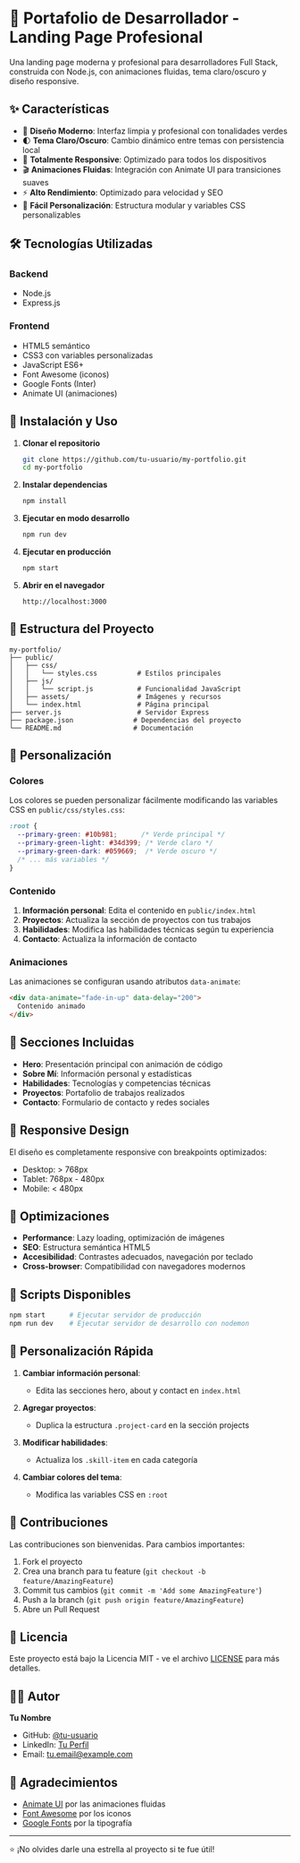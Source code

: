 # 🚀 Portafolio de Desarrollador - Landing Page Profesional

Una landing page moderna y profesional para desarrolladores Full Stack, construida con Node.js, con animaciones fluidas, tema claro/oscuro y diseño responsive.

## ✨ Características

- 🎨 **Diseño Moderno**: Interfaz limpia y profesional con tonalidades verdes
- 🌓 **Tema Claro/Oscuro**: Cambio dinámico entre temas con persistencia local
- 📱 **Totalmente Responsive**: Optimizado para todos los dispositivos
- 🎬 **Animaciones Fluidas**: Integración con Animate UI para transiciones suaves
- ⚡ **Alto Rendimiento**: Optimizado para velocidad y SEO
- 🔧 **Fácil Personalización**: Estructura modular y variables CSS personalizables

## 🛠️ Tecnologías Utilizadas

### Backend
- Node.js
- Express.js

### Frontend
- HTML5 semántico
- CSS3 con variables personalizadas
- JavaScript ES6+
- Font Awesome (iconos)
- Google Fonts (Inter)
- Animate UI (animaciones)

## 🚀 Instalación y Uso

1. **Clonar el repositorio**
   ```bash
   git clone https://github.com/tu-usuario/my-portfolio.git
   cd my-portfolio
   ```

2. **Instalar dependencias**
   ```bash
   npm install
   ```

3. **Ejecutar en modo desarrollo**
   ```bash
   npm run dev
   ```

4. **Ejecutar en producción**
   ```bash
   npm start
   ```

5. **Abrir en el navegador**
   ```
   http://localhost:3000
   ```

## 📁 Estructura del Proyecto

```
my-portfolio/
├── public/
│   ├── css/
│   │   └── styles.css          # Estilos principales
│   ├── js/
│   │   └── script.js           # Funcionalidad JavaScript
│   ├── assets/                 # Imágenes y recursos
│   └── index.html              # Página principal
├── server.js                   # Servidor Express
├── package.json               # Dependencias del proyecto
└── README.md                  # Documentación
```

## 🎨 Personalización

### Colores
Los colores se pueden personalizar fácilmente modificando las variables CSS en `public/css/styles.css`:

```css
:root {
  --primary-green: #10b981;      /* Verde principal */
  --primary-green-light: #34d399; /* Verde claro */
  --primary-green-dark: #059669;  /* Verde oscuro */
  /* ... más variables */
}
```

### Contenido
1. **Información personal**: Edita el contenido en `public/index.html`
2. **Proyectos**: Actualiza la sección de proyectos con tus trabajos
3. **Habilidades**: Modifica las habilidades técnicas según tu experiencia
4. **Contacto**: Actualiza la información de contacto

### Animaciones
Las animaciones se configuran usando atributos `data-animate`:
```html
<div data-animate="fade-in-up" data-delay="200">
  Contenido animado
</div>
```

## 🌟 Secciones Incluidas

- **Hero**: Presentación principal con animación de código
- **Sobre Mí**: Información personal y estadísticas
- **Habilidades**: Tecnologías y competencias técnicas
- **Proyectos**: Portafolio de trabajos realizados
- **Contacto**: Formulario de contacto y redes sociales

## 📱 Responsive Design

El diseño es completamente responsive con breakpoints optimizados:
- Desktop: > 768px
- Tablet: 768px - 480px
- Mobile: < 480px

## 🎯 Optimizaciones

- **Performance**: Lazy loading, optimización de imágenes
- **SEO**: Estructura semántica HTML5
- **Accesibilidad**: Contrastes adecuados, navegación por teclado
- **Cross-browser**: Compatibilidad con navegadores modernos

## 🔧 Scripts Disponibles

```bash
npm start      # Ejecutar servidor de producción
npm run dev    # Ejecutar servidor de desarrollo con nodemon
```

## 📝 Personalización Rápida

1. **Cambiar información personal**:
   - Edita las secciones hero, about y contact en `index.html`

2. **Agregar proyectos**:
   - Duplica la estructura `.project-card` en la sección projects

3. **Modificar habilidades**:
   - Actualiza los `.skill-item` en cada categoría

4. **Cambiar colores del tema**:
   - Modifica las variables CSS en `:root`

## 🤝 Contribuciones

Las contribuciones son bienvenidas. Para cambios importantes:

1. Fork el proyecto
2. Crea una branch para tu feature (`git checkout -b feature/AmazingFeature`)
3. Commit tus cambios (`git commit -m 'Add some AmazingFeature'`)
4. Push a la branch (`git push origin feature/AmazingFeature`)
5. Abre un Pull Request

## 📄 Licencia

Este proyecto está bajo la Licencia MIT - ve el archivo [LICENSE](LICENSE) para más detalles.

## 👨‍💻 Autor

**Tu Nombre**
- GitHub: [@tu-usuario](https://github.com/tu-usuario)
- LinkedIn: [Tu Perfil](https://linkedin.com/in/tu-perfil)
- Email: tu.email@example.com

## 🙏 Agradecimientos

- [Animate UI](https://animate-ui.com/) por las animaciones fluidas
- [Font Awesome](https://fontawesome.com/) por los iconos
- [Google Fonts](https://fonts.google.com/) por la tipografía

---

⭐ ¡No olvides darle una estrella al proyecto si te fue útil!